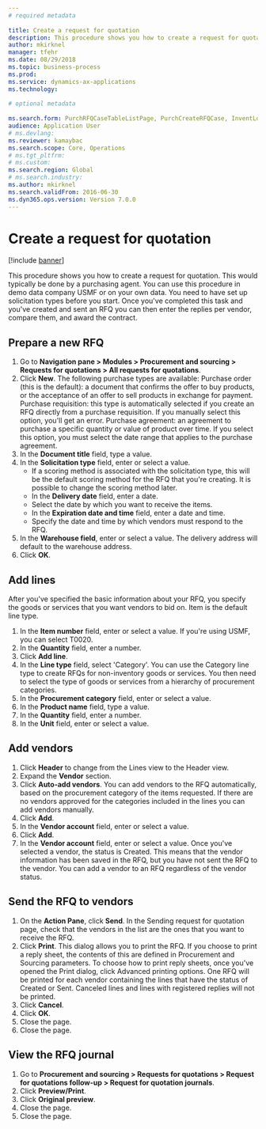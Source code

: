 ```yaml
--- 
# required metadata 
 
title: Create a request for quotation
description: This procedure shows you how to create a request for quotation. 
author: mkirknel
manager: tfehr 
ms.date: 08/29/2018
ms.topic: business-process 
ms.prod:  
ms.service: dynamics-ax-applications 
ms.technology:  
 
# optional metadata 
 
ms.search.form: PurchRFQCaseTableListPage, PurchCreateRFQCase, InventLocationIdLookup, PurchRFQCaseTable, InventItemIdLookupSimple, EcoResCategorySingleLookup, UnitOfMeasureLookup, PurchRFQEditLines, PurchRFQEditLinesPrintOptions, VendRFQJournal, SrsReportViewerForm   
audience: Application User 
# ms.devlang:  
ms.reviewer: kamaybac
ms.search.scope: Core, Operations 
# ms.tgt_pltfrm:  
# ms.custom:  
ms.search.region: Global
# ms.search.industry: 
ms.author: mkirknel
ms.search.validFrom: 2016-06-30 
ms.dyn365.ops.version: Version 7.0.0 
---
```

# Create a request for quotation

[!include [banner](../../includes/banner.md)]

This procedure shows you how to create a request for quotation. This would typically be done by a purchasing agent. You can use this procedure in demo data company USMF or on your own data. You need to have set up solicitation types before you start. Once you've completed this task and you've created and sent an RFQ you can then enter the replies per vendor, compare them, and award the contract.


## Prepare a new RFQ
1. Go to **Navigation pane > Modules > Procurement and sourcing > Requests for quotations > All requests for quotations**.
2. Click **New**.
    The following purchase types are available: Purchase order (this is the default): a document that confirms the offer to buy products, or the acceptance of an offer to sell products in exchange for payment. Purchase requisition: this type is automatically selected if you create an RFQ directly from a purchase requisition. If you manually select this option, you'll get an error. Purchase agreement: an agreement to purchase a specific quantity or value of product over time. If you select this option, you must select the date range that applies to the purchase agreement.  
3. In the **Document title** field, type a value.
4. In the **Solicitation type** field, enter or select a value.
    + If a scoring method is associated with the solicitation type, this will be the default scoring method for the RFQ that you're creating. It is possible to change the scoring method later.  
    + In the **Delivery date** field, enter a date.  
    + Select the date by which you want to receive the items.  
    + In the **Expiration date and time** field, enter a date and time.  
    + Specify the date and time by which vendors must respond to the RFQ.  
5. In the **Warehouse field**, enter or select a value. The delivery address will default to the warehouse address.  
6. Click **OK**.

## Add lines

After you've specified the basic information about your RFQ, you specify the goods or services that you want vendors to bid on. Item is the default line type.

1. In the **Item number** field, enter or select a value. If you're using USMF, you can select T0020.  
2. In the **Quantity** field, enter a number.
3. Click **Add line**.
4. In the **Line type** field, select 'Category'. You can use the Category line type to create RFQs for non-inventory goods or services. You then need to select the type of goods or services from a hierarchy of procurement categories.  
5. In the **Procurement category** field, enter or select a value.
6. In the **Product name** field, type a value.
7. In the **Quantity** field, enter a number.
8. In the **Unit** field, enter or select a value.

## Add vendors
1. Click **Header** to change from the Lines view to the Header view. 
2. Expand the **Vendor** section.
3. Click **Auto-add vendors**. You can add vendors to the RFQ automatically, based on the procurement category of the items requested. If there are no vendors approved for the categories included in the lines you can add vendors manually.  
4. Click **Add**.
5. In the **Vendor account** field, enter or select a value.
6. Click **Add**.
7. In the **Vendor account** field, enter or select a value. Once you've selected a vendor, the status is Created. This means that the vendor information has been saved in the RFQ, but you have not sent the RFQ to the vendor. You can add a vendor to an RFQ regardless of the vendor status.  

## Send the RFQ to vendors
1. On the **Action Pane**, click **Send**. In the Sending request for quotation page, check that the vendors in the list are the ones that you want to receive the RFQ.  
2. Click **Print**. This dialog allows you to print the RFQ. If you choose to print a reply sheet, the contents of this are defined in Procurement and Sourcing parameters. To choose how to print reply sheets, once you've opened the Print dialog, click Advanced printing options. One RFQ will be printed for each vendor containing the lines that have the status of Created or Sent. Canceled lines and lines with registered replies will not be printed.   
3. Click **Cancel**.
4. Click **OK**.
5. Close the page.
6. Close the page.

## View the RFQ journal
1. Go to **Procurement and sourcing > Requests for quotations > Request for quotations follow-up > Request for quotation journals**.
2. Click **Preview/Print**.
3. Click **Original preview**.
4. Close the page.
5. Close the page.

